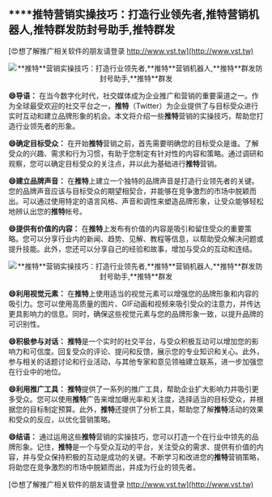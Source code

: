 ## ****推特**营销实操技巧：打造行业领先者,**推特**营销机器人,**推特**群发防封号助手,**推特**群发**

[😍想了解推广相关软件的朋友请登录 http://www.vst.tw](http://www.vst.tw)

 <center><img src="https://vst.tw/MP4/tuiguang/png/1.png" alt="**推特**营销实操技巧：打造行业领先者,**推特**营销机器人,**推特**群发防封号助手,**推特**群发"></center>

**😄导语：**
在当今数字化时代，社交媒体成为企业推广和营销的重要渠道之一。作为全球最受欢迎的社交平台之一，**推特**（Twitter）为企业提供了与目标受众进行实时互动和建立品牌形象的机会。本文将介绍一些**推特**营销的实操技巧，帮助您打造行业领先者的形象。

**😄确定目标受众：**
在开始**推特**营销之前，首先需要明确您的目标受众是谁。了解受众的兴趣、需求和行为习惯，有助于您制定有针对性的内容和策略。通过调研和观察，您可以确定目标受众的关注点，并以此为基础进行**推特**营销。

**😄建立品牌声音：**
在**推特**上建立一个独特的品牌声音是打造行业领先者的关键。您的品牌声音应该与目标受众的期望相契合，并能够在竞争激烈的市场中脱颖而出。可以通过使用特定的语言风格、声音和调性来塑造品牌形象，让受众能够轻松地辨认出您的**推特**帐号。

**😄提供有价值的内容：**
在**推特**上发布有价值的内容是吸引和留住受众的重要策略。您可以分享行业内的新闻、趋势、见解、教程等信息，以帮助受众解决问题或提升技能。此外，您还可以分享自己的经验和故事，增加与受众的互动和连结。

 <center><img src="https://vst.tw/MP4/tuiguang/png/3.png" alt="**推特**营销实操技巧：打造行业领先者,**推特**营销机器人,**推特**群发防封号助手,**推特**群发"></center>

**😄利用视觉元素：**
在**推特**上使用适当的视觉元素可以增强您的品牌形象和内容的吸引力。您可以使用高质量的图片、GIF动画和视频来吸引受众的注意力，并传达更具影响力的信息。同时，确保这些视觉元素与您的品牌形象一致，以提升品牌的可识别性。

**😄积极参与对话：**
**推特**是一个实时的社交平台，与受众积极互动可以增加您的影响力和可信度。回复受众的评论、提问和反馈，展示您的专业知识和关心。此外，参与相关的话题讨论和行业活动，与其他专家和意见领袖建立联系，进一步加强您在行业中的地位。

**😄利用推广工具：**
**推特**提供了一系列的推广工具，帮助企业扩大影响力并吸引更多受众。您可以使用**推特**广告来增加曝光率和关注度，选择适当的目标受众，并根据您的目标制定预算。此外，**推特**还提供了分析工具，帮助您了解**推特**活动的效果和受众的反应，以优化营销策略。

**😄结语：**
通过运用这些**推特**营销的实操技巧，您可以打造一个在行业中领先的品牌形象。记住，**推特**是一个与受众互动的平台，关注受众的需求、提供有价值的内容，并与受众保持积极的互动是成功的关键。不断学习和改进您的**推特**营销策略，将助您在竞争激烈的市场中脱颖而出，并成为行业的领先者。

[😍想了解推广相关软件的朋友请登录 http://www.vst.tw](http://www.vst.tw)



